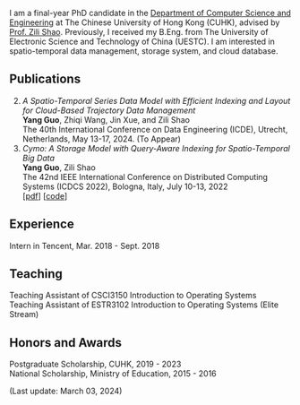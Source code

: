 I am a final-year PhD candidate in the [Department of Computer Science and Engineering](https://www.cse.cuhk.edu.hk/) at The Chinese University of Hong Kong (CUHK), advised by [Prof. Zili Shao](http://www.cse.cuhk.edu.hk/~shao/). Previously, I received my B.Eng. from The University of Electronic Science and Technology of China (UESTC). I am interested in spatio-temporal data management, storage system, and cloud database.

## Publications
2. _A Spatio-Temporal Series Data Model with Efficient Indexing and Layout for Cloud-Based Trajectory Data Management_<br>
**Yang Guo**, Zhiqi Wang, Jin Xue, and Zili Shao<br>
The 40th International Conference on Data Engineering (ICDE), Utrecht, Netherlands, May 13-17, 2024. (To Appear)<br>
1. _Cymo: A Storage Model with Query-Aware Indexing for Spatio-Temporal Big Data_<br>
**Yang Guo**, Zili Shao<br>
The 42nd IEEE International Conference on Distributed Computing Systems (ICDCS 2022), Bologna, Italy, July 10-13, 2022<br>
[[pdf](https://ieeexplore.ieee.org/document/9912159)] [[code](https://github.com/LAccordeur/cymo)]<br>

## Experience
Intern in Tencent, Mar. 2018 - Sept. 2018<br>

## Teaching
Teaching Assistant of CSCI3150 Introduction to Operating Systems<br>
Teaching Assistant of ESTR3102 Introduction to Operating Systems (Elite Stream)<br>

## Honors and Awards
Postgraduate Scholarship, CUHK, 2019 - 2023<br>
National Scholarship, Ministry of Education, 2015 - 2016<br>


(Last update: March 03, 2024)
